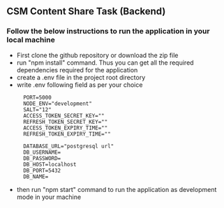 ## CSM Content Share Task (Backend)

### Follow the below instructions to run the application in your local machine

- First clone the github repository or download the zip file
- run "npm install" command. Thus you can get all the required dependencies required for the application
- create a .env file in the project root directory
- write .env following field as per your choice
  ```
    PORT=5000
    NODE_ENV="development"
    SALT="12"
    ACCESS_TOKEN_SECRET_KEY=""
    REFRESH_TOKEN_SECRET_KEY=""
    ACCESS_TOKEN_EXPIRY_TIME=""
    REFRESH_TOKEN_EXPIRY_TIME=""

    DATABASE_URL="postgresql url"
    DB_USERNAME=
    DB_PASSWORD=
    DB_HOST=localhost
    DB_PORT=5432
    DB_NAME=
  ```
- then run "npm start" command to run the application as development mode in your machine